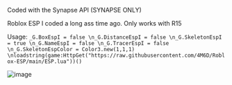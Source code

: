 Coded with the Synapse API (SYNAPSE ONLY)

Roblox ESP I coded a long ass time ago.
Only works with R15

Usage: ``_G.BoxEspI = false
\n_G.DistanceEspI = false
\n_G.SkeletonEspI = true
\n_G.NameEspI = false
\n_G.TracerEspI = false
\n_G.SkeletonEspColor = Color3.new(1,1,1)
\nloadstring(game:HttpGet("https://raw.githubusercontent.com/4M6D/Roblox-ESP/main/ESP.lua"))()``

![image](https://user-images.githubusercontent.com/132174657/235328544-e55a2fca-9957-4f59-9334-0cab5b1ab9df.png)
